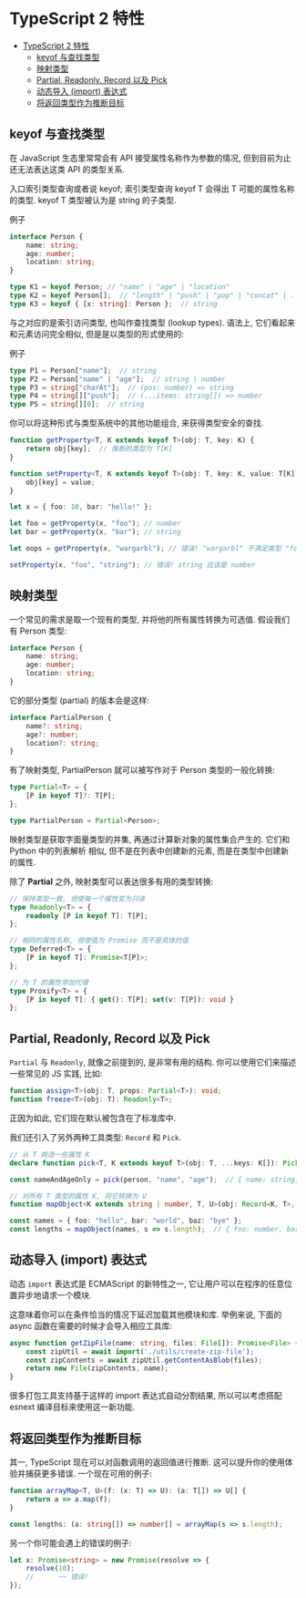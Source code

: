 TypeScript 2 特性
===

<!-- TOC -->

- [TypeScript 2 特性](#typescript-2-特性)
  - [keyof 与查找类型](#keyof-与查找类型)
  - [映射类型](#映射类型)
  - [Partial, Readonly, Record 以及 Pick](#partial-readonly-record-以及-pick)
  - [动态导入 (import) 表达式](#动态导入-import-表达式)
  - [将返回类型作为推断目标](#将返回类型作为推断目标)

<!-- /TOC -->

## keyof 与查找类型
在 JavaScript 生态里常常会有 API 接受属性名称作为参数的情况, 但到目前为止还无法表达这类 API 的类型关系.

入口索引类型查询或者说 keyof; 索引类型查询 keyof T 会得出 T 可能的属性名称的类型. keyof T 类型被认为是 string 的子类型.

例子
```ts
interface Person {
    name: string;
    age: number;
    location: string;
}

type K1 = keyof Person; // "name" | "age" | "location"
type K2 = keyof Person[];  // "length" | "push" | "pop" | "concat" | ...
type K3 = keyof { [x: string]: Person };  // string
```

与之对应的是索引访问类型, 也叫作查找类型 (lookup types). 语法上, 它们看起来和元素访问完全相似, 但是是以类型的形式使用的:

例子
```ts
type P1 = Person["name"];  // string
type P2 = Person["name" | "age"];  // string | number
type P3 = string["charAt"];  // (pos: number) => string
type P4 = string[]["push"];  // (...items: string[]) => number
type P5 = string[][0];  // string
```

你可以将这种形式与类型系统中的其他功能组合, 来获得类型安全的查找.

```ts
function getProperty<T, K extends keyof T>(obj: T, key: K) {
    return obj[key];  // 推断的类型为 T[K]
}

function setProperty<T, K extends keyof T>(obj: T, key: K, value: T[K]) {
    obj[key] = value;
}

let x = { foo: 10, bar: "hello!" };

let foo = getProperty(x, "foo"); // number
let bar = getProperty(x, "bar"); // string

let oops = getProperty(x, "wargarbl"); // 错误! "wargarbl" 不满足类型 "foo" | "bar"

setProperty(x, "foo", "string"); // 错误! string 应该是 number
```


## 映射类型
一个常见的需求是取一个现有的类型, 并将他的所有属性转换为可选值. 假设我们有 Person 类型:
```ts
interface Person {
    name: string;
    age: number;
    location: string;
}
```

它的部分类型 (partial) 的版本会是这样:
```ts
interface PartialPerson {
    name?: string;
    age?: number;
    location?: string;
}
```

有了映射类型, PartialPerson 就可以被写作对于 Person 类型的一般化转换:
```ts
type Partial<T> = {
    [P in keyof T]?: T[P];
};

type PartialPerson = Partial<Person>;
```

映射类型是获取字面量类型的并集, 再通过计算新对象的属性集合产生的. 它们和 Python 中的列表解析 相似, 但不是在列表中创建新的元素, 而是在类型中创建新的属性.

除了 **Partial** 之外, 映射类型可以表达很多有用的类型转换:
```ts
// 保持类型一致, 但使每一个属性变为只读
type Readonly<T> = {
    readonly [P in keyof T]: T[P];
};

// 相同的属性名称, 但使值为 Promise 而不是具体的值
type Deferred<T> = {
    [P in keyof T]: Promise<T[P]>;
};

// 为 T 的属性添加代理
type Proxify<T> = {
    [P in keyof T]: { get(): T[P]; set(v: T[P]): void }
};
```


## Partial, Readonly, Record 以及 Pick
`Partial` 与 `Readonly`, 就像之前提到的, 是非常有用的结构. 你可以使用它们来描述一些常见的 JS 实践, 比如:

```ts
function assign<T>(obj: T, props: Partial<T>): void;
function freeze<T>(obj: T): Readonly<T>;
```

正因为如此, 它们现在默认被包含在了标准库中.

我们还引入了另外两种工具类型: `Record` 和 `Pick`.

```ts
// 从 T 挑选一些属性 K
declare function pick<T, K extends keyof T>(obj: T, ...keys: K[]): Pick<T, K>;

const nameAndAgeOnly = pick(person, "name", "age");  // { name: string, age: number }

// 对所有 T 类型的属性 K, 将它转换为 U
function mapObject<K extends string | number, T, U>(obj: Record<K, T>, f: (x: T) => U): Record<K, U>;

const names = { foo: "hello", bar: "world", baz: "bye" };
const lengths = mapObject(names, s => s.length);  // { foo: number, bar: number, baz: number }
```


## 动态导入 (import) 表达式
动态 `import` 表达式是 ECMAScript 的新特性之一, 它让用户可以在程序的任意位置异步地请求一个模块.

这意味着你可以在条件恰当的情况下延迟加载其他模块和库. 举例来说, 下面的 async 函数在需要的时候才会导入相应工具库:
```ts
async function getZipFile(name: string, files: File[]): Promise<File> {
    const zipUtil = await import('./utils/create-zip-file');
    const zipContents = await zipUtil.getContentAsBlob(files);
    return new File(zipContents, name);
}
```

很多打包工具支持基于这样的 import 表达式自动分割结果, 所以可以考虑搭配 esnext 编译目标来使用这一新功能.



## 将返回类型作为推断目标
其一, TypeScript 现在可以对函数调用的返回值进行推断. 这可以提升你的使用体验并捕获更多错误. 一个现在可用的例子:
```ts
function arrayMap<T, U>(f: (x: T) => U): (a: T[]) => U[] {
    return a => a.map(f);
}

const lengths: (a: string[]) => number[] = arrayMap(s => s.length);
```

另一个你可能会遇上的错误的例子:
```ts
let x: Promise<string> = new Promise(resolve => {
    resolve(10);
    //      ~~ 错误!
});
```